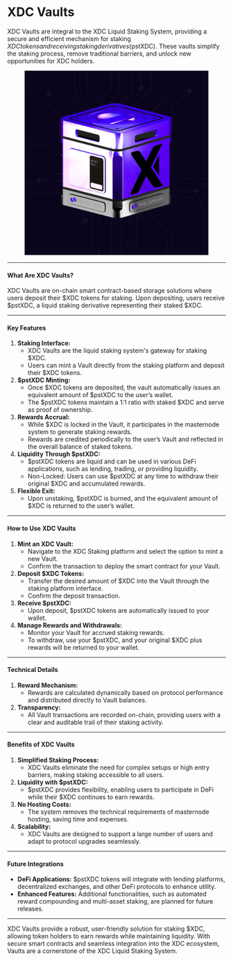# XDC Vaults

XDC Vaults are integral to the XDC Liquid Staking System, providing a secure and efficient mechanism for staking $XDC tokens and receiving staking derivatives ($pstXDC). These vaults simplify the staking process, remove traditional barriers, and unlock new opportunities for XDC holders.





<figure><img src="../../.gitbook/assets/xdc-vault.jpg" alt=""><figcaption></figcaption></figure>

***

#### **What Are XDC Vaults?**

XDC Vaults are on-chain smart contract-based storage solutions where users deposit their $XDC tokens for staking. Upon depositing, users receive $pstXDC, a liquid staking derivative representing their staked $XDC.

***

#### **Key Features**

1. **Staking Interface:**
   * XDC Vaults are the liquid staking system's gateway for staking $XDC.
   * Users can mint a Vault directly from the staking platform and deposit their $XDC tokens.
2. **$pstXDC Minting:**
   * Once $XDC tokens are deposited, the vault automatically issues an equivalent amount of $pstXDC to the user’s wallet.
   * The $pstXDC tokens maintain a 1:1 ratio with staked $XDC and serve as proof of ownership.
3. **Rewards Accrual:**
   * While $XDC is locked in the Vault, it participates in the masternode system to generate staking rewards.
   * Rewards are credited periodically to the user’s Vault and reflected in the overall balance of staked tokens.
4. **Liquidity Through $pstXDC:**
   * $pstXDC tokens are liquid and can be used in various DeFi applications, such as lending, trading, or providing liquidity.
   * Non-Locked: Users can use $pstXDC at any time to withdraw their original $XDC and accumulated rewards.
5. **Flexible Exit:**
   * Upon unstaking, $pstXDC is burned, and the equivalent amount of $XDC is returned to the user’s wallet.

***

#### **How to Use XDC Vaults**

1. **Mint an XDC Vault:**
   * Navigate to the XDC Staking platform and select the option to mint a new Vault.
   * Confirm the transaction to deploy the smart contract for your Vault.
2. **Deposit $XDC Tokens:**
   * Transfer the desired amount of $XDC into the Vault through the staking platform interface.
   * Confirm the deposit transaction.
3. **Receive $pstXDC:**
   * Upon deposit, $pstXDC tokens are automatically issued to your wallet.
4. **Manage Rewards and Withdrawals:**
   * Monitor your Vault for accrued staking rewards.
   * To withdraw, use your $pstXDC, and your original $XDC plus rewards will be returned to your wallet.

***

#### **Technical Details**

1. **Reward Mechanism:**
   * Rewards are calculated dynamically based on protocol performance and distributed directly to Vault balances.
2. **Transparency:**
   * All Vault transactions are recorded on-chain, providing users with a clear and auditable trail of their staking activity.

***

#### **Benefits of XDC Vaults**

1. **Simplified Staking Process:**
   * XDC Vaults eliminate the need for complex setups or high entry barriers, making staking accessible to all users.
2. **Liquidity with $pstXDC:**
   * $pstXDC provides flexibility, enabling users to participate in DeFi while their $XDC continues to earn rewards.
3. **No Hosting Costs:**
   * The system removes the technical requirements of masternode hosting, saving time and expenses.
4. **Scalability:**
   * XDC Vaults are designed to support a large number of users and adapt to protocol upgrades seamlessly.

***

#### **Future Integrations**

* **DeFi Applications:** $pstXDC tokens will integrate with lending platforms, decentralized exchanges, and other DeFi protocols to enhance utility.
* **Enhanced Features:** Additional functionalities, such as automated reward compounding and multi-asset staking, are planned for future releases.

***

XDC Vaults provide a robust, user-friendly solution for staking $XDC, allowing token holders to earn rewards while maintaining liquidity. With secure smart contracts and seamless integration into the XDC ecosystem, Vaults are a cornerstone of the XDC Liquid Staking System.
